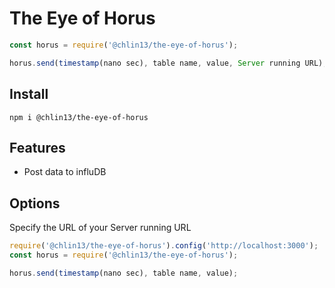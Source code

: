 # The Eye of Horus



```js
const horus = require('@chlin13/the-eye-of-horus');

horus.send(timestamp(nano sec), table name, value, Server running URL);
```

## Install
```
npm i @chlin13/the-eye-of-horus
```

## Features
*  Post data to influDB

## Options
Specify the URL of your Server running URL
```js
require('@chlin13/the-eye-of-horus').config('http://localhost:3000');
const horus = require('@chlin13/the-eye-of-horus');

horus.send(timestamp(nano sec), table name, value);
```